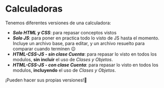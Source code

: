 # Calculadoras

Tenemos diferentes versiones de una calculadora:
- ***Solo HTML y CSS***: para repasar conceptos vistos
- ***Solo JS***: para poner en practica todo lo visto de JS hasta el momento. Incluye un archivo base, para editar, y un archivo resuelto para comparar cuando terminen 😉
- ***HTML-CSS-JS - sin clase Cuenta***: para repasar lo visto en todos los modulos, **sin incluir** el uso de *Clases y Objetos*.
- ***HTML-CSS-JS - con clase Cuenta***: para repasar lo visto en todos los modulos, **incluyendo** el uso de *Clases y Objetos*.


¡Pueden hacer sus propias versiones!🚀
  
